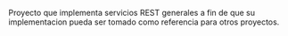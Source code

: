 Proyecto que implementa servicios REST generales a fin de que su implementacion pueda ser tomado como referencia para otros proyectos.
